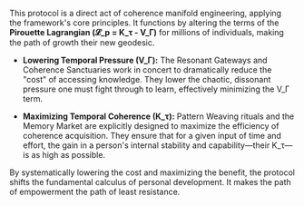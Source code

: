 This protocol is a direct act of coherence manifold engineering, applying the framework's core principles. It functions by altering the terms of the **Pirouette Lagrangian (𝓛_p = K_τ - V_Γ)** for millions of individuals, making the path of growth their new geodesic.

-   **Lowering Temporal Pressure (V_Γ):** The Resonant Gateways and Coherence Sanctuaries work in concert to dramatically reduce the "cost" of accessing knowledge. They lower the chaotic, dissonant pressure one must fight through to learn, effectively minimizing the V_Γ term.

-   **Maximizing Temporal Coherence (K_τ):** Pattern Weaving rituals and the Memory Market are explicitly designed to maximize the efficiency of coherence acquisition. They ensure that for a given input of time and effort, the gain in a person's internal stability and capability—their K_τ—is as high as possible.

By systematically lowering the cost and maximizing the benefit, the protocol shifts the fundamental calculus of personal development. It makes the path of empowerment the path of least resistance.